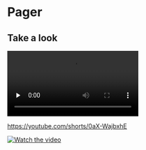 # Pager

## Take a look

<video id="video" controls="" preload="none" poster="">
      <source id="ogv" src="./screen_record.mov" type="video/mp4">
</video>

https://youtube.com/shorts/0aX-WajbxhE

[![Watch the video](https://youtube.com/shorts/0aX-WajbxhE)](https://youtube.com/shorts/0aX-WajbxhE)
